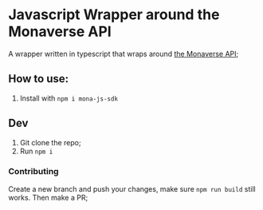 # Javascript Wrapper around the Monaverse API

A wrapper written in typescript that wraps around [the Monaverse API](https://monaverse.readme.io/reference/getting-started-2);

## How to use:

1. Install with `npm i mona-js-sdk`

## Dev

1. Git clone the repo;
2. Run `npm i`

### Contributing

Create a new branch and push your changes, make sure `npm run build` still works. Then make a PR;
